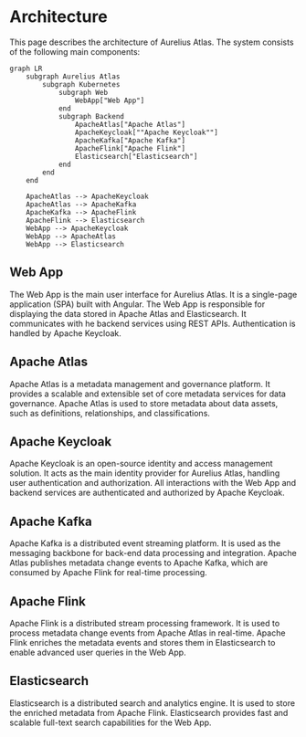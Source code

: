 # Architecture

This page describes the architecture of Aurelius Atlas. The system consists of the following main components:

```mermaid
graph LR
    subgraph Aurelius Atlas
        subgraph Kubernetes
            subgraph Web
                WebApp["Web App"]
            end
            subgraph Backend
                ApacheAtlas["Apache Atlas"]
                ApacheKeycloak[""Apache Keycloak""]
                ApacheKafka["Apache Kafka"]
                ApacheFlink["Apache Flink"]
                Elasticsearch["Elasticsearch"]
            end
        end
    end

    ApacheAtlas --> ApacheKeycloak
    ApacheAtlas --> ApacheKafka
    ApacheKafka --> ApacheFlink
    ApacheFlink --> Elasticsearch
    WebApp --> ApacheKeycloak
    WebApp --> ApacheAtlas
    WebApp --> Elasticsearch
```

## Web App

The Web App is the main user interface for Aurelius Atlas. It is a single-page application (SPA) built with Angular.
The Web App is responsible for displaying the data stored in Apache Atlas and Elasticsearch. It communicates with
he backend services using REST APIs. Authentication is handled by Apache Keycloak.

## Apache Atlas

Apache Atlas is a metadata management and governance platform. It provides a scalable and extensible set of core
metadata services for data governance. Apache Atlas is used to store metadata about data assets, such as definitions,
relationships, and classifications.

## Apache Keycloak

Apache Keycloak is an open-source identity and access management solution. It acts as the main identity provider
for Aurelius Atlas, handling user authentication and authorization. All interactions with the Web App and backend
services are authenticated and authorized by Apache Keycloak.

## Apache Kafka

Apache Kafka is a distributed event streaming platform. It is used as the messaging backbone for back-end data
processing and integration. Apache Atlas publishes metadata change events to Apache Kafka, which are consumed by
Apache Flink for real-time processing.

## Apache Flink

Apache Flink is a distributed stream processing framework. It is used to process metadata change events from Apache
Atlas in real-time. Apache Flink enriches the metadata events and stores them in Elasticsearch to enable advanced
user queries in the Web App.

## Elasticsearch

Elasticsearch is a distributed search and analytics engine. It is used to store the enriched metadata from Apache
Flink. Elasticsearch provides fast and scalable full-text search capabilities for the Web App.
